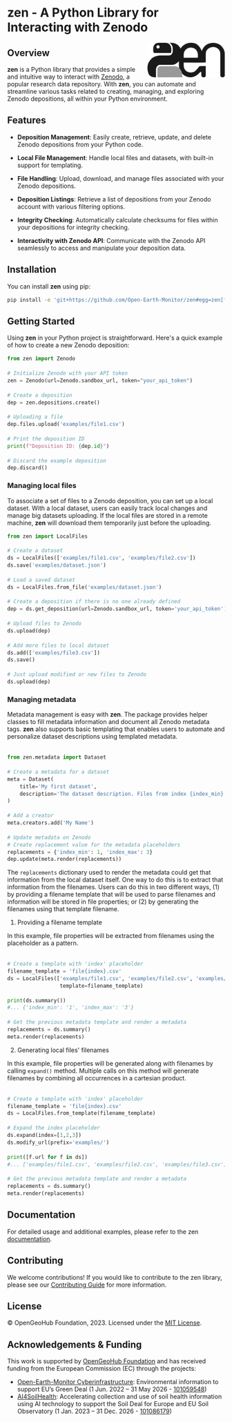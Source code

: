 # zen - A Python Library for Interacting with Zenodo

<img src="docs/_images/zen-logo.png" alt="zen icon" align="right" height="80" />

## Overview 

**zen** is a Python library that provides a simple and intuitive way to interact with 
[Zenodo](https://zenodo.org), a popular research data repository. With **zen**, you can automate 
and streamline various tasks related to creating, managing, and exploring Zenodo depositions, 
all within your Python environment.

## Features

- **Deposition Management**: Easily create, retrieve, update, and delete Zenodo depositions from 
your Python code.

- **Local File Management**: Handle local files and datasets, with built-in support for templating.

- **File Handling**: Upload, download, and manage files associated with your Zenodo depositions.

- **Deposition Listings**: Retrieve a list of depositions from your Zenodo account with various 
filtering options.

- **Integrity Checking**: Automatically calculate checksums for files within your depositions for 
integrity checking.

- **Interactivity with Zenodo API**: Communicate with the Zenodo API seamlessly to access and 
manipulate your deposition data.

## Installation

You can install **zen** using pip:

```bash
pip install -e 'git+https://github.com/Open-Earth-Monitor/zen#egg=zen[full]'
```

## Getting Started
Using **zen** in your Python project is straightforward. Here's a quick example of how to create a 
new Zenodo deposition:

```python
from zen import Zenodo

# Initialize Zenodo with your API token
zen = Zenodo(url=Zenodo.sandbox_url, token="your_api_token")

# Create a deposition
dep = zen.depositions.create()

# Uploading a file
dep.files.upload('examples/file1.csv')

# Print the deposition ID
print(f"Deposition ID: {dep.id}")

# Discard the example deposition
dep.discard()

```

### Managing local files
To associate a set of files to a Zenodo deposition, you can set up a local dataset. With a local
dataset, users can easily track local changes and manage big datasets uploading. If the local
files are stored in a remote machine, **zen** will download them temporarily just before the
uploading.

```python
from zen import LocalFiles

# Create a dataset
ds = LocalFiles(['examples/file1.csv', 'examples/file2.csv'])
ds.save('examples/dataset.json')

# Load a saved dataset
ds = LocalFiles.from_file('examples/dataset.json')

# Create a deposition if there is no one already defined
dep = ds.get_deposition(url=Zenodo.sandbox_url, token='your_api_token')

# Upload files to Zenodo
ds.upload(dep)

# Add more files to local dataset
ds.add(['examples/file3.csv'])
ds.save()

# Just upload modified or new files to Zenodo
ds.upload(dep)

```

### Managing metadata
Metadata management is easy with **zen**. The package provides helper classes to fill metadata
information and document all Zenodo metadata tags. **zen** also supports basic templating 
that enables users to automate and personalize dataset descriptions using templated metadata.

```python

from zen.metadata import Dataset

# Create a metadata for a dataset
meta = Dataset(
    title='My first dataset',
    description='The dataset description. Files from index {index_min} to {index_max}.'
)

# Add a creator
meta.creators.add('My Name')

# Update metadata on Zenodo
# Create replacement value for the metadata placeholders
replacements = {'index_min': 1, 'index_max': 3}
dep.update(meta.render(replacements))

```

The `replacements` dictionary used to render the metadata could get that information from 
the local dataset itself. One way to do this is to extract that information from the 
filenames. Users can do this in two different ways, (1) by providing a filename template 
that will be used to parse filenames and information will be stored in file properties;
or (2) by generating the filenames using that template filename.

1) Providing a filename template

In this example, file properties will be extracted from filenames using the placeholder as
a pattern.

```python

# Create a template with 'index' placeholder
filename_template = 'file{index}.csv'
ds = LocalFiles(['examples/file1.csv', 'examples/file2.csv', 'examples/file3.csv'], 
                 template=filename_template)

print(ds.summary())
#... {'index_min': '1', 'index_max': '3'}

# Get the previous metadata template and render a metadata
replacements = ds.summary()
meta.render(replacements)

```

2) Generating local files' filenames

In this example, file properties will be generated along with filenames by calling `expand()` 
method. Multiple calls on this method will generate filenames by combining all occurrences in 
a cartesian product.

```python

# Create a template with 'index' placeholder
filename_template = 'file{index}.csv'
ds = LocalFiles.from_template(filename_template)

# Expand the index placeholder
ds.expand(index=[1,2,3])
ds.modify_url(prefix='examples/')

print([f.url for f in ds])
#... ['examples/file1.csv', 'examples/file2.csv', 'examples/file3.csv']

# Get the previous metadata template and render a metadata
replacements = ds.summary()
meta.render(replacements)

```

## Documentation
For detailed usage and additional examples, please refer to the zen 
[documentation](https://open-earth-monitor.github.io/zen).

## Contributing
We welcome contributions! If you would like to contribute to the zen library, please see our [Contributing Guide](CONTRIBUTING.md) for more information.

## License
© OpenGeoHub Foundation, 2023. Licensed under the [MIT License](LICENSE).

## Acknowledgements & Funding
This work is supported by [OpenGeoHub Foundation](https://opengeohub.org/) and has received 
funding from the European Commission (EC) through the projects:

- [Open-Earth-Monitor Cyberinfrastructure](https://earthmonitor.org/): Environmental information 
  to support EU’s Green Deal (1 Jun. 2022 – 31 May 2026 - 
  [101059548](https://cordis.europa.eu/project/id/101059548))
- [AI4SoilHealth](https://ai4soilhealth.eu/): Accelerating collection and use of soil health 
  information using AI technology to support the Soil Deal for Europe and EU Soil Observatory 
  (1 Jan. 2023 – 31 Dec. 2026 - [101086179](https://cordis.europa.eu/project/id/101086179))
